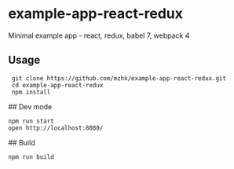 # example-app-react-redux
Minimal example app - react, redux, babel 7, webpack 4

## Usage

     git clone https://github.com/mzhk/example-app-react-redux.git
     cd example-app-react-redux
     npm install


## Dev mode 

    npm run start
    open http://localhost:8080/
  

## Build 

    npm run build

